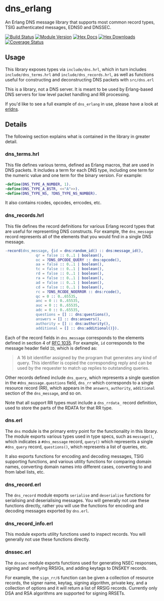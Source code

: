 # dns\_erlang

An Erlang DNS message library that supports most common record types, TSIG authenticated messages, EDNS0 and DNSSEC.

[![Build Status](https://github.com/dnsimple/dns_erlang/actions/workflows/ci.yml/badge.svg)](https://github.com/dnsimple/dns-_rlang/actions/workflows/ci.yml)
[![Module Version](https://img.shields.io/hexpm/v/dns_erlang.svg)](https://hex.pm/packages/dns_erlang)
[![Hex Docs](https://img.shields.io/badge/hex-docs-lightgreen.svg)](https://hexdocs.pm/dns_erlang/)
[![Hex Downloads](https://img.shields.io/hexpm/dt/dns_erlang.svg)](https://hex.pm/packages/dns_erlang)
[![Coverage Status](https://coveralls.io/repos/github/dnsimple/dns_erlang/badge.svg?branch=main)](https://coveralls.io/github/dnsimple/dns_erlang?branch=main)

## Usage

This library exposes types via `include/dns.hrl`, which in turn includes `include/dns_terms.hrl` and `include/dns_records.hrl`, as well as functions useful for constructing and deconstructing DNS packets with `src/dns.erl`

This is a library, not a DNS server. It is meant to be used by Erlang-based DNS servers for low level packet handling and RR processing.

If you'd like to see a full example of `dns_erlang` in use, please have a look at [erldns](https://github.com/dnsimple/erldns).

## Details

The following section explains what is contained in the library in greater detail.

### dns\_terms.hrl

This file defines various terms, defined as Erlang macros, that are used in DNS packets. It includes a term for each DNS type, including one term for the numeric value and one term for the binary version. For example:

```erlang
-define(DNS_TYPE_A_NUMBER, 1).
-define(DNS_TYPE_A_BSTR, <<"A">>).
-define(DNS_TYPE_NS, ?DNS_TYPE_NS_NUMBER).
```

It also contains rcodes, opcodes, errcodes, etc.

### dns\_records.hrl

This file defines the record definitions for various Erlang record types that are useful for representing DNS constructs. For example, the `dns_message` record represents all of the elements that you would find in a single DNS message.

```erlang
-record(dns_message, {id = dns:random_id() :: dns:message_id(),
		      qr = false :: 0..1 | boolean(),
		      oc = ?DNS_OPCODE_QUERY :: dns:opcode(),
		      aa = false :: 0..1 | boolean(),
		      tc = false :: 0..1 | boolean(),
		      rd = false :: 0..1 | boolean(),
		      ra = false :: 0..1 | boolean(),
		      ad = false :: 0..1 | boolean(),
		      cd = false :: 0..1 | boolean(),
		      rc = ?DNS_RCODE_NOERROR :: dns:rcode(),
		      qc = 0 :: 0..65535,
		      anc = 0 :: 0..65535,
		      auc = 0 :: 0..65535,
		      adc = 0 :: 0..65535,
		      questions = [] :: dns:questions(),
		      answers = [] :: dns:answers(),
		      authority = [] :: dns:authority(),
		      additional = [] :: dns:additional()}).
```

Each of the record fields in `dns_message` corresponds to the elements defined in section 4 of [RFC 1035](https://tools.ietf.org/html/rfc1035). For example, `id` corresponds to the message header field `ID`, which is defined as:

> A 16 bit identifier assigned by the program that generates any kind of query.  This identifier is copied the corresponding reply and can be used by the requester to match up replies to outstanding queries.

Other records defined include `dns_query`, which represents a single question in the `#dns_message.questions` field, `dns_rr` which corresponds to a single resource record (RR), which appears in the `answers`, `authority`, `additional` section of the `dns_message`, and so on.

Note that all support RR types must include a `dns_rrdata_` record definition, used to store the parts of the RDATA for that RR type.

### dns.erl

The `dns` module is the primary entry point for the functionality in this library. The module exports various types used in type specs, such as `message()`, which indicates a `#dns_message` record, `query()` which represents a single `#dns_query` record, `questions()`, which represents a list of queries, etc.

It also exports functions for encoding and decoding messages, TSIG supporting functions, and various utility functions for comparing domain names, converting domain names into different cases, converting to and from label lists, etc.

### dns\_record.erl

The `dns_record` module exports `serialise` and `deserialise` functions for serialising and deserialising messages. You will generally not use these functions directly, rather you will use the functions for encoding and decoding messages exported by `dns.erl`.

### dns\_record\_info.erl

This module exports utility functions used to inspect records. You will generally not use these functions directly.

### dnssec.erl

The `dnssec` module exports functions used for generating NSEC responses, signing and verifying RRSIGs, and adding keytags to DNSKEY records.

For example, the `sign_rr/6` function can be given a collection of resource records, the signer name, keytag, signing algorithm, private key, and a collection of options and it will return a list of RRSIG records. Currently only DSA and RSA algorithms are supported for signing RRSETs.
